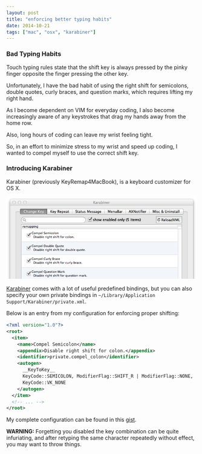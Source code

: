```yaml
---
layout: post
title: "enforcing better typing habits"
date: 2014-10-21
tags: ["mac", "osx", "karabiner"]
---
```


### Bad Typing Habits

Touch typing rules state that the shift key is always pressed by the pinky
finger opposite the finger pressing the other key.

Unfortunately, I have the bad habit of using the right shift for semicolons,
double quotes, curly braces, and question marks, which requires lifting my
right hand.

As I become dependent on VIM for everyday coding, I also become increasingly
aware of any keystrokes that drag my hands away from the home row. 

Also, long hours of coding can leave my wrist feeling tight. 

So, in an effort to minimize stress to my wrist and speed up coding, I wanted
to compel myself to use the correct shift key. 

### Introducing Karabiner

Karabiner (previously KeyRemap4MacBook), is a keyboard customizer for OS X.  

<img src="/img/karabiner.png"/>

[Karabiner][1] comes with a lot of useful predefined bindings, but you can also
specify your own private bindings in `~/Library/Application
Support/Karabiner/private.xml`. 

Below is an entry from my configuration for enforcing proper shifting:

```xml
<?xml version="1.0"?>
<root>
  <item>
    <name>Compel Semicolon</name>
    <appendix>Disable right shift for colon.</appendix>
    <identifier>private.compel_colon</identifier>
    <autogen>
      __KeyToKey__ 
      KeyCode::SEMICOLON, ModifierFlag::SHIFT_R | ModifierFlag::NONE,
      KeyCode::VK_NONE
    </autogen>
  </item>
  <!-- ... -->
</root>
```

My complete configuration can be found in this [gist][2]. 

**WARNING:** Forgetting you disabled the key combination can be quite
infuriating, and after retyping the same character repeatedly without effect,
you may want to throw things. 


[1]: https://pqrs.org/osx/karabiner/ 
[2]: https://gist.github.com/kwarrick/fa96ac725182518798ba

